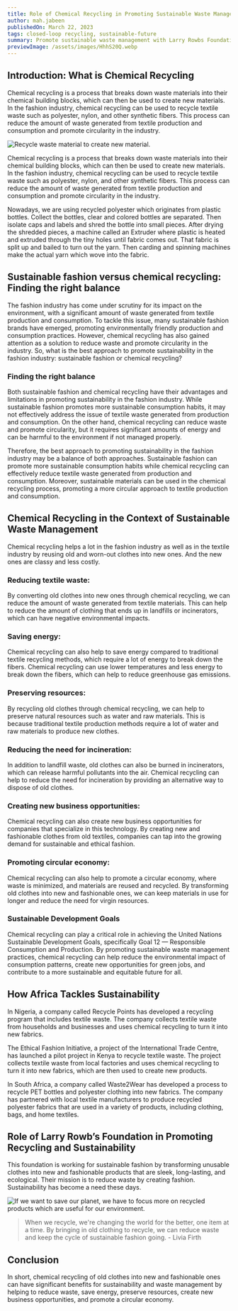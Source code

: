 ```yaml
---
title: Role of Chemical Recycling in Promoting Sustainable Waste Management
author: mah.jabeen
publishedOn: March 22, 2023
tags: closed-loop recycling, sustainable-future
summary: Promote sustainable waste management with Larry Rowbs Foundation. Support chemical recycling of waste for a greener future.
previewImage: /assets/images/HhhS20Q.webp
---
```


## Introduction: What is Chemical Recycling

Chemical recycling is a process that breaks down waste materials into their chemical building blocks, which can then be used to create new materials. In the fashion industry, chemical recycling can be used to recycle textile waste such as polyester, nylon, and other synthetic fibers. This process can reduce the amount of waste generated from textile production and consumption and promote circularity in the industry.

![Recycle waste material to create new material.](/assets/images/HhhS20Q.webp)

Chemical recycling is a process that breaks down waste materials into their chemical building blocks, which can then be used to create new materials. In the fashion industry, chemical recycling can be used to recycle textile waste such as polyester, nylon, and other synthetic fibers. This process can reduce the amount of waste generated from textile production and consumption and promote circularity in the industry.

Nowadays, we are using recycled polyester which originates from plastic bottles. Collect the bottles, clear and colored bottles are separated. Then isolate caps and labels and shred the bottle into small pieces. After drying the shredded pieces, a machine called an Extruder where plastic is heated and extruded through the tiny holes until fabric comes out. That fabric is split up and bailed to turn out the yarn. Then carding and spinning machines make the actual yarn which wove into the fabric.

## Sustainable fashion versus chemical recycling: Finding the right balance

The fashion industry has come under scrutiny for its impact on the environment, with a significant amount of waste generated from textile production and consumption. To tackle this issue, many sustainable fashion brands have emerged, promoting environmentally friendly production and consumption practices. However, chemical recycling has also gained attention as a solution to reduce waste and promote circularity in the industry. So, what is the best approach to promote sustainability in the fashion industry: sustainable fashion or chemical recycling?

### Finding the right balance

Both sustainable fashion and chemical recycling have their advantages and limitations in promoting sustainability in the fashion industry. While sustainable fashion promotes more sustainable consumption habits, it may not effectively address the issue of textile waste generated from production and consumption. On the other hand, chemical recycling can reduce waste and promote circularity, but it requires significant amounts of energy and can be harmful to the environment if not managed properly.

Therefore, the best approach to promoting sustainability in the fashion industry may be a balance of both approaches. Sustainable fashion can promote more sustainable consumption habits while chemical recycling can effectively reduce textile waste generated from production and consumption. Moreover, sustainable materials can be used in the chemical recycling process, promoting a more circular approach to textile production and consumption.

## Chemical Recycling in the Context of Sustainable Waste Management

Chemical recycling helps a lot in the fashion industry as well as in the textile industry by reusing old and worn-out clothes into new ones. And the new ones are classy and less costly.

### Reducing textile waste:

By converting old clothes into new ones through chemical recycling, we can reduce the amount of waste generated from textile materials. This can help to reduce the amount of clothing that ends up in landfills or incinerators, which can have negative environmental impacts.

### Saving energy:

Chemical recycling can also help to save energy compared to traditional textile recycling methods, which require a lot of energy to break down the fibers. Chemical recycling can use lower temperatures and less energy to break down the fibers, which can help to reduce greenhouse gas emissions.

### Preserving resources:

By recycling old clothes through chemical recycling, we can help to preserve natural resources such as water and raw materials. This is because traditional textile production methods require a lot of water and raw materials to produce new clothes.

### Reducing the need for incineration:

In addition to landfill waste, old clothes can also be burned in incinerators, which can release harmful pollutants into the air. Chemical recycling can help to reduce the need for incineration by providing an alternative way to dispose of old clothes.

### Creating new business opportunities:

Chemical recycling can also create new business opportunities for companies that specialize in this technology. By creating new and fashionable clothes from old textiles, companies can tap into the growing demand for sustainable and ethical fashion.

### Promoting circular economy:

Chemical recycling can also help to promote a circular economy, where waste is minimized, and materials are reused and recycled. By transforming old clothes into new and fashionable ones, we can keep materials in use for longer and reduce the need for virgin resources.

### Sustainable Development Goals

Chemical recycling can play a critical role in achieving the United Nations Sustainable Development Goals, specifically Goal 12 — Responsible Consumption and Production. By promoting sustainable waste management practices, chemical recycling can help reduce the environmental impact of consumption patterns, create new opportunities for green jobs, and contribute to a more sustainable and equitable future for all.

## How Africa Tackles Sustainability

In Nigeria, a company called Recycle Points has developed a recycling program that includes textile waste. The company collects textile waste from households and businesses and uses chemical recycling to turn it into new fabrics.

The Ethical Fashion Initiative, a project of the International Trade Centre, has launched a pilot project in Kenya to recycle textile waste. The project collects textile waste from local factories and uses chemical recycling to turn it into new fabrics, which are then used to create new products.

In South Africa, a company called Waste2Wear has developed a process to recycle PET bottles and polyester clothing into new fabrics. The company has partnered with local textile manufacturers to produce recycled polyester fabrics that are used in a variety of products, including clothing, bags, and home textiles.

## Role of Larry Rowb’s Foundation in Promoting Recycling and Sustainability

This foundation is working for sustainable fashion by transforming unusable clothes into new and fashionable products that are sleek, long-lasting, and ecological. Their mission is to reduce waste by creating fashion. Sustainability has become a need these days.

![If we want to save our planet, we have to focus more on recycled products which are useful for our environment.](/assets/images/HhjpP3B.webp)

> When we recycle, we're changing the world for the better, one item at a time. By bringing in old clothing to recycle, we can reduce waste and keep the cycle of sustainable fashion going. - Livia Firth

## Conclusion

In short, chemical recycling of old clothes into new and fashionable ones can have significant benefits for sustainability and waste management by helping to reduce waste, save energy, preserve resources, create new business opportunities, and promote a circular economy.
